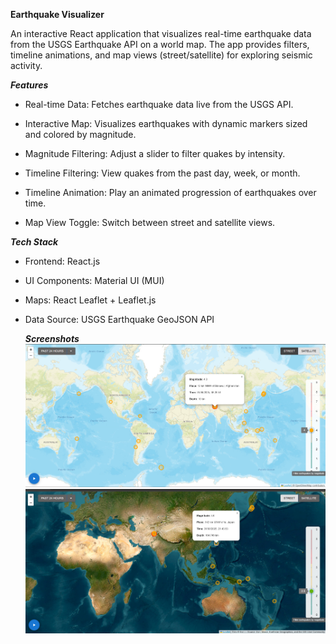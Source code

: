 
****Earthquake Visualizer****

An interactive React application that visualizes real-time earthquake data from the USGS Earthquake API on a world map.
The app provides filters, timeline animations, and map views (street/satellite) for exploring seismic activity.

***Features***

- Real-time Data: Fetches earthquake data live from the USGS API.

- Interactive Map: Visualizes earthquakes with dynamic markers sized and colored by magnitude.

- Magnitude Filtering: Adjust a slider to filter quakes by intensity.

- Timeline Filtering: View quakes from the past day, week, or month.

- Timeline Animation: Play an animated progression of earthquakes over time.

- Map View Toggle: Switch between street and satellite views.



***Tech Stack***

- Frontend: React.js

- UI Components: Material UI (MUI)

- Maps: React Leaflet + Leaflet.js

- Data Source: USGS Earthquake GeoJSON API

  ***Screenshots***
  ![street view](./src/assets/streetView.png)
  ![satellite view](./src/assets/satelliteView.png)
  
